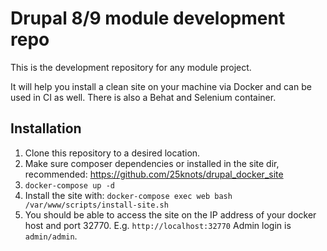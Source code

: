 # Drupal 8/9 module development repo

This is the development repository for any module project.

It will help you install a clean site on your machine via Docker and can be used in CI as well. There is also a Behat and Selenium container.

## Installation

1. Clone this repository to a desired location.
2. Make sure composer dependencies or installed in the site dir, recommended:
https://github.com/25knots/drupal_docker_site
3. `docker-compose up -d`
4. Install the site with: `docker-compose exec web bash /var/www/scripts/install-site.sh`
5. You should be able to access the site on the IP address of your docker host and port 32770. E.g. `http://localhost:32770` Admin login is `admin/admin`.
